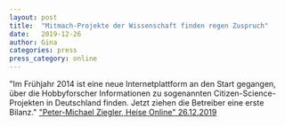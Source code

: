 ```yaml
---
layout: post
title:  "Mitmach-Projekte der Wissenschaft finden regen Zuspruch"
date:   2019-12-26 
author: Gina
categories: press
press_category: online
---
```

"Im Frühjahr 2014 ist eine neue Internetplattform an den Start gegangen, über die Hobbyforscher Informationen zu sogenannten Citizen-Science-Projekten in Deutschland finden. Jetzt ziehen die Betreiber eine erste Bilanz."
<a href="https://www.heise.de/make/meldung/Umweltsensoren-Mini-Version-der-Sensebox-erhaeltlich-4607249.html" target="_blank">"Peter-Michael Ziegler, Heise Online" 26.12.2019</a>
